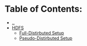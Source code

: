 # Table of Contents:

+ [..](./../)
+ [HDFS](./)
    + [Full-Distirbuted Setup](./HDFS%20Full-Distributed%20Setup.md)
    + [Pseudo-Distirbuted Setup](./HDFS/HDFS%20Pseudo-Distributed%20Setup.md)
